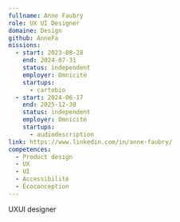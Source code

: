 ```yaml
---
fullname: Anne Faubry
role: UX UI Designer
domaine: Design
github: AnneFa
missions:
  - start: 2023-08-28
    end: 2024-07-31
    status: independent
    employer: Omnicité
    startups:
      - cartobio
  - start: 2024-06-17
    end: 2025-12-30
    status: independent
    employer: Omnicité
    startups:
      - audiodescription
link: https://www.linkedin.com/in/anne-faubry/
competences:
  - Product design
  - UX
  - UI
  - Accessibilité
  - Écoconception
---
```

UXUI designer
